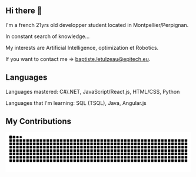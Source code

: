 ## Hi there 👋

I'm a french 21yrs old developper student located in Montpellier/Perpignan.

In constant search of knowledge...

My interests are Artificial Intelligence, optimization et Robotics.

If you want to contact me => baptiste.letulzeau@epitech.eu.

## Languages

Languages ​​mastered: C#/.NET, JavaScript/React.js, HTML/CSS, Python

Languages that I'm learning: SQL (TSQL), Java, Angular.js


## My Contributions
![mishmanners snake gif](https://github.com/BaptisteLetulzeau/BaptisteLetulzeau/blob/output/github-snake.svg)


